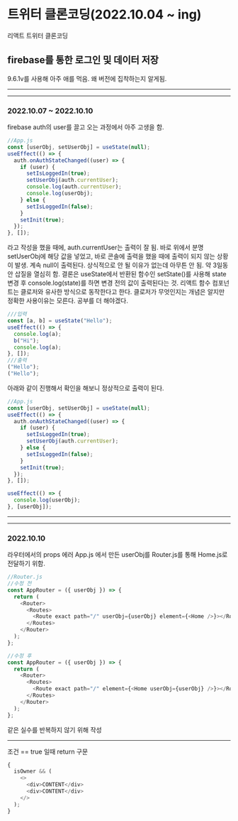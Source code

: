 # 트위터 클론코딩(2022.10.04 ~ ing)

리액트 트위터 클론코딩

## firebase를 통한 로그인 및 데이터 저장

9.6.1v를 사용해 아주 애를 먹음. 왜 버전에 집착하는지 알게됨.

---

---

### 2022.10.07 ~ 2022.10.10

firebase auth의 user를 끌고 오는 과정에서 아주 고생을 함.

```javascript
//App.js
const [userObj, setUserObj] = useState(null);
useEffect(() => {
  auth.onAuthStateChanged((user) => {
    if (user) {
      setIsLoggedIn(true);
      setUserObj(auth.currentUser);
      console.log(auth.currentUser);
      console.log(userObj);
    } else {
      setIsLoggedIn(false);
    }
    setInit(true);
  });
}, []);
```

라고 작성을 했을 때에, auth.currentUser는 출력이 잘 됨.
바로 위에서 분명 setUserObj에 해당 값을 넣었고, 바로 콘솔에 출력을 했을 때에 출력이 되지 않는 상황이 발생. 계속 null이 출력된다.
상식적으로 안 될 이유가 없는데 아무튼 안 됨. 약 3일동안 삽질을 열심히 함.
결론은 useState에서 반환된 함수인 setState()를 사용해 state 변경 후 console.log(state)를 하면 변경 전의 값이 출력된다는 것.
리액트 함수 컴포넌트는 클로저와 유사한 방식으로 동작한다고 한다.
클로저가 무엇인지는 개념은 알지만 정확한 사용이유는 모른다.
공부를 더 해야겠다.

```javascript
///입력
const [a, b] = useState("Hello");
useEffect(() => {
  console.log(a);
  b("Hi");
  console.log(a);
}, []);
///출력
("Hello");
("Hello");
```

아래와 같이 진행해서 확인을 해보니 정상적으로 출력이 된다.

```javascript
//App.js
const [userObj, setUserObj] = useState(null);
useEffect(() => {
  auth.onAuthStateChanged((user) => {
    if (user) {
      setIsLoggedIn(true);
      setUserObj(auth.currentUser);
    } else {
      setIsLoggedIn(false);
    }
    setInit(true);
  });
}, []);

useEffect(() => {
  console.log(userObj);
}, [userObj]);
```

---

---

### 2022.10.10

라우터에서의 props 에러
App.js 에서 만든 userObj를 Router.js를 통해 Home.js로 전달하기 위함.

```javascript
//Router.js
//수정 전
const AppRouter = ({ userObj }) => {
  return (
    <Router>
      <Routes>
        <Route exact path="/" userObj={userObj} element={<Home />}></Route>
      </Routes>
    </Router>
  );
};

//수정 후
const AppRouter = ({ userObj }) => {
  return (
    <Router>
      <Routes>
        <Route exact path="/" element={<Home userObj={userObj} />}></Route>
      </Routes>
    </Router>
  );
};
```

같은 실수를 반복하지 않기 위해 작성

---

조건 == true 일때 return 구문

```javascript
{
  isOwner && (
    <>
      <div>CONTENT</div>
      <div>CONTENT</div>
    </>
  );
}
```

